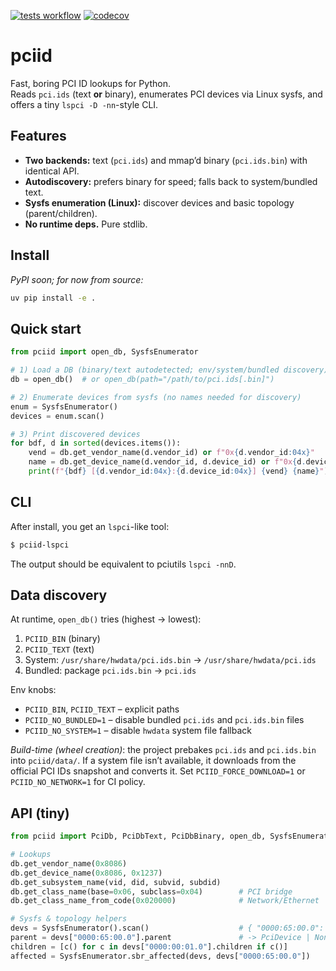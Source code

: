 [![tests workflow](https://github.com/tycho/python-pciid/actions/workflows/tests.yml/badge.svg)](https://github.com/tycho/python-pciid/actions/workflows/tests.yml)
[![codecov](https://codecov.io/github/tycho/python-pciid/branch/master/graph/badge.svg?token=P8FBPQMY3O)](https://codecov.io/github/tycho/python-pciid)

# pciid

Fast, boring PCI ID lookups for Python.  
Reads `pci.ids` (text **or** binary), enumerates PCI devices via Linux sysfs, and offers a tiny `lspci -D -nn`-style CLI.

## Features
- **Two backends:** text (`pci.ids`) and mmap’d binary (`pci.ids.bin`) with identical API.
- **Autodiscovery:** prefers binary for speed; falls back to system/bundled text.
- **Sysfs enumeration (Linux):** discover devices and basic topology (parent/children).
- **No runtime deps.** Pure stdlib.

## Install
_PyPI soon; for now from source:_
```bash
uv pip install -e .
````

## Quick start

```python
from pciid import open_db, SysfsEnumerator

# 1) Load a DB (binary/text autodetected; env/system/bundled discovery)
db = open_db()  # or open_db(path="/path/to/pci.ids[.bin]")

# 2) Enumerate devices from sysfs (no names needed for discovery)
enum = SysfsEnumerator()
devices = enum.scan()

# 3) Print discovered devices
for bdf, d in sorted(devices.items()):
    vend = db.get_vendor_name(d.vendor_id) or f"0x{d.vendor_id:04x}"
    name = db.get_device_name(d.vendor_id, d.device_id) or f"0x{d.device_id:04x}"
    print(f"{bdf} [{d.vendor_id:04x}:{d.device_id:04x}] {vend} {name}")
```

## CLI

After install, you get an `lspci`-like tool:

```bash
$ pciid-lspci
```

The output should be equivalent to pciutils `lspci -nnD`.

## Data discovery

At runtime, `open_db()` tries (highest → lowest):

1. `PCIID_BIN` (binary)
2. `PCIID_TEXT` (text)
3. System: `/usr/share/hwdata/pci.ids.bin` → `/usr/share/hwdata/pci.ids`
4. Bundled: package `pci.ids.bin` → `pci.ids`

Env knobs:

* `PCIID_BIN`, `PCIID_TEXT` – explicit paths
* `PCIID_NO_BUNDLED=1` – disable bundled `pci.ids` and `pci.ids.bin` files
* `PCIID_NO_SYSTEM=1` – disable `hwdata` system file fallback

*Build-time (wheel creation)*: the project prebakes `pci.ids` and `pci.ids.bin` into `pciid/data/`. If a system file isn’t available, it downloads from the official PCI IDs snapshot and converts it. Set `PCIID_FORCE_DOWNLOAD=1` or `PCIID_NO_NETWORK=1` for CI policy.

## API (tiny)

```python
from pciid import PciDb, PciDbText, PciDbBinary, open_db, SysfsEnumerator, PciDevice

# Lookups
db.get_vendor_name(0x8086)
db.get_device_name(0x8086, 0x1237)
db.get_subsystem_name(vid, did, subvid, subdid)
db.get_class_name(base=0x06, subclass=0x04)        # PCI bridge
db.get_class_name_from_code(0x020000)              # Network/Ethernet

# Sysfs & topology helpers
devs = SysfsEnumerator().scan()                    # { "0000:65:00.0": PciDevice, ... }
parent = devs["0000:65:00.0"].parent               # -> PciDevice | None
children = [c() for c in devs["0000:00:01.0"].children if c()]
affected = SysfsEnumerator.sbr_affected(devs, devs["0000:65:00.0"])
```
